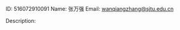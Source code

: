 ID:             516072910091
Name:           张万强
Email:          wanqiangzhang@sjtu.edu.cn

Description:    
